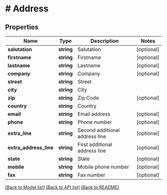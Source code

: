 # # Address

## Properties

Name | Type | Description | Notes
------------ | ------------- | ------------- | -------------
**salutation** | **string** | Salutation | [optional]
**firstname** | **string** | Firstname | [optional]
**lastname** | **string** | Lastname | [optional]
**company** | **string** | Company | [optional]
**street** | **string** | Street |
**city** | **string** | City |
**zip** | **string** | Zip Code | [optional]
**country** | **string** | Country |
**email** | **string** | Email address | [optional]
**phone** | **string** | Phone number | [optional]
**extra_line** | **string** | Second additional address line | [optional]
**extra_address_line** | **string** | First additional address line | [optional]
**state** | **string** | State | [optional]
**mobile** | **string** | Mobile phone number | [optional]
**fax** | **string** | Fax number | [optional]

[[Back to Model list]](../../README.md#models) [[Back to API list]](../../README.md#endpoints) [[Back to README]](../../README.md)
